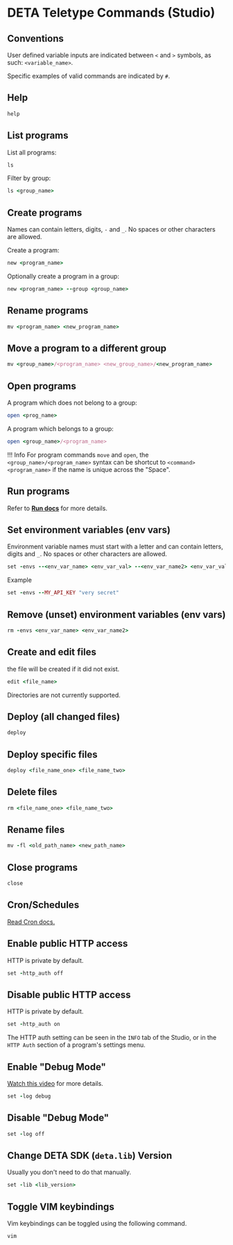 # DETA Teletype Commands (Studio)

## Conventions
User defined variable inputs are indicated between `<` and `>` symbols, as such: `<variable_name>`. 

Specific examples of valid commands are indicated by `#`.


## Help

```ruby
help
```

## List programs

List all programs:
```ruby
ls
```

Filter by group:
```ruby
ls <group_name>
```

## Create programs

Names can contain letters, digits, `-` and `_`. No spaces or other characters are allowed.

Create a program:
```ruby
new <program_name>
```

Optionally create a program in a group:
```ruby
new <program_name> --group <group_name>
```

## Rename programs

```ruby
mv <program_name> <new_program_name>
```

## Move a program to a different group

```ruby
mv <group_name>/<program_name> <new_group_name>/<new_program_name>
```

## Open programs

A program which does not belong to a group:
```ruby
open <prog_name>
```
A program which belongs to a group:

```ruby
open <group_name>/<program_name>
```
!!! Info
    For program commands `move` and `open`, the `<group_name>/<program_name>` syntax can be shortcut to `<command> <program_name>` if the name is unique across the "Space".

## Run programs

Refer to **[Run docs](use/run.md)** for more details.

## Set environment variables (env vars)

Environment variable names must start with a letter and can contain letters, digits and `_`. No spaces or other characters are allowed.

```ruby
set -envs --<env_var_name> <env_var_val> --<env_var_name2> <env_var_value2>
```

Example
```ruby
set -envs --MY_API_KEY "very secret"
```

## Remove (unset) environment variables (env vars)

```ruby
rm -envs <env_var_name> <env_var_name2> 

```

## Create and edit files

the file will be created if it did not exist.

```ruby
edit <file_name>
```
Directories are not currently supported.


## Deploy (all changed files)

```ruby
deploy
```

## Deploy specific files

```ruby
deploy <file_name_one> <file_name_two>
```

## Delete files

```ruby
rm <file_name_one> <file_name_two>
```

## Rename files

```ruby
mv -fl <old_path_name> <new_path_name>
```
## Close programs

```ruby
close
```

## Cron/Schedules
[Read Cron docs.](use/cron.md)

## Enable public HTTP access 
HTTP is private by default.

```ruby
set -http_auth off
```

## Disable public HTTP access
HTTP is private by default.

```ruby
set -http_auth on
```

The HTTP auth setting can be seen in the `INFO` tab of the Studio, or in the `HTTP Auth` section of a program's settings menu.


##  Enable "Debug Mode"

[Watch this video](debug.md) for more details.

```ruby
set -log debug
```

## Disable "Debug Mode"

```ruby
set -log off
```

## Change DETA SDK (`deta.lib`) Version

Usually you don't need to do that manually.

```ruby
set -lib <lib_version>
```

## Toggle VIM keybindings

Vim keybindings can be toggled using the following command.

```ruby
vim
```
